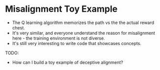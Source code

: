 # Misalignment Toy Example

- The Q learning algorithm memorizes the path vs the the actual reward chest.
- It's very similar, and everyone understand the reason for misalignment here - the training environment is not diverse.
- It's still very interesting to write code that showcases concepts.

TODO:

- How can I build a toy example of deceptive alignment?
